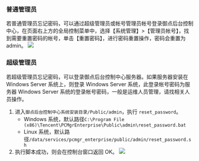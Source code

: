### 普通管理员
若普通管理员忘记密码，可以通过超级管理员或帐号管理员帐号登录御点后台控制中心，在页面右上方的全局控制菜单中，选择【系统管理】>【管理员帐号】，找到需要重置密码的帐号，单击【重置密码】，进行密码重置操作，密码会重置为 admin。
![](https://main.qcloudimg.com/raw/f8644733089dbe4be80f05c9fff2b45f.png)
### 超级管理员
若超级管理员忘记密码，可以登录御点后台控制中心服务器。如果服务器安装在 Windows Server 系统上，则登录 Windows Server 系统，此登录帐号密码为服务器 Windows Server 系统的登录帐号密码，一般是运维人员管理，请找相关人员操作。
1. 进入`御点后台控制中心系统安装目录/Public/admin`，执行 `reset_password`。
	- Windows 系统，默认路径`C:\Program File (x86)\Tencent\PCMgrEnterprise\Public\admin\reset_password.bat`
	- Linux 系统，默认路径`/data/services/pcmgr_enterprise/public/admin/reset_password.sh`
2. 执行脚本成功，则会在控制台窗口返回 OK。
![](https://main.qcloudimg.com/raw/48dd8e140ab618a688935b06a17faed6.png)
